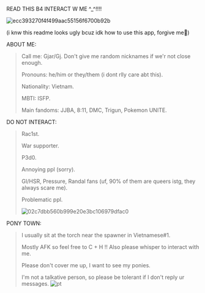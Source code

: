 READ THIS B4 INTERACT W ME ^_^!!!!

![ecc393270f4f499aac55156f6700b92b](https://github.com/user-attachments/assets/63ff7286-f0a7-4518-8dda-35547c581241)

(i knw this readme looks ugly bcuz idk how to use this app, forgive me🤲)

ABOUT ME:
>Call me: Gjar/Gj. Don't give me random nicknames if we'r not close enough.
>
>Pronouns: he/him or they/them (i dont rlly care abt this).
>
>Nationality: Vietnam.
>
>MBTI: ISFP.
>
>Main fandoms: JJBA, 8:11, DMC, Trigun, Pokemon UNITE.

DO NOT INTERACT:
>Rac1st.
>
>War supporter.
>
>P3d0.
>
>Annoying ppl (sorry).
>
>GI/HSR, Pressure, Randal fans (uf, 90% of them are queers istg, they always scare me).
>
>Problematic ppl.
>
>![02c7dbb560b999e20e3bc106979dfac0](https://github.com/user-attachments/assets/2a84458a-3e65-4b4f-8258-10225bd28b65)

PONY TOWN:
>I usually sit at the torch near the spawner in Vietnamese#1.
>
>Mostly AFK so feel free to C + H !! Also please whisper to interact with me.
>
>Please don't cover me up, I want to see my ponies.
>
>I'm not a talkative person, so please be tolerant if I don't reply ur messages.
![pt](https://github.com/user-attachments/assets/4f8cb1b6-8cd1-4cab-9cf9-1ce7e8f645a7)
